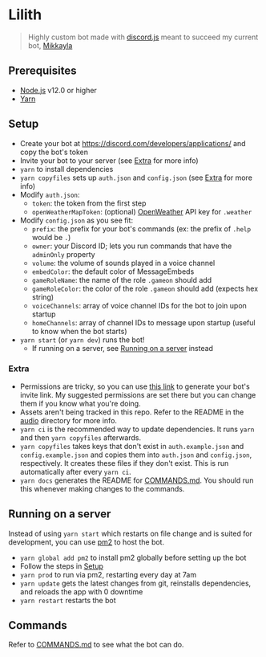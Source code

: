 # Lilith
> Highly custom bot made with [discord.js](https://discord.js.org/#/) meant to succeed my current bot, [Mikkayla](https://github.com/mattpilla/Mikkayla)

## Prerequisites
- [Node.js](https://nodejs.org/en/) v12.0 or higher
- [Yarn](https://yarnpkg.com/)

## Setup
- Create your bot at https://discord.com/developers/applications/ and copy the bot's token
- Invite your bot to your server (see [Extra](#extra) for more info)
- `yarn` to install dependencies
- `yarn copyfiles` sets up `auth.json` and `config.json` (see [Extra](#extra) for more info)
- Modify `auth.json`:
    - `token`: the token from the first step
    - `openWeatherMapToken`: (optional) [OpenWeather](https://openweathermap.org/) API key for `.weather`
- Modify `config.json` as you see fit:
    - `prefix`: the prefix for your bot's commands (ex: the prefix of `.help` would be `.`)
    - `owner`: your Discord ID; lets you run commands that have the `adminOnly` property
    - `volume`: the volume of sounds played in a voice channel
    - `embedColor`: the default color of MessageEmbeds
    - `gameRoleName`: the name of the role `.gameon` should add
    - `gameRoleColor`: the color of the role `.gameon` should add (expects hex string)
    - `voiceChannels`: array of voice channel IDs for the bot to join upon startup
    - `homeChannels`: array of channel IDs to message upon startup (useful to know when the bot starts)
- `yarn start` (or `yarn dev`) runs the bot!
    - If running on a server, see [Running on a server](#running-on-a-server) instead

### Extra
- Permissions are tricky, so you can use [this link](https://discordapi.com/permissions.html#372759761) to generate your bot's invite link. My suggested permissions are set there but you can change them if you know what you're doing.
- Assets aren't being tracked in this repo. Refer to the README in the [audio](audio) directory for more info.
- `yarn ci` is the recommended way to update dependencies. It runs `yarn` and then `yarn copyfiles` afterwards.
- `yarn copyfiles` takes keys that don't exist in `auth.example.json` and `config.example.json` and copies them into `auth.json` and `config.json`, respectively. It creates these files if they don't exist. This is run automatically after every `yarn ci`.
- `yarn docs` generates the README for [COMMANDS.md](COMMANDS.md). You should run this whenever making changes to the commands.

## Running on a server
Instead of using `yarn start` which restarts on file change and is suited for development, you can use [pm2](https://pm2.keymetrics.io/docs/usage/quick-start/) to host the bot.
- `yarn global add pm2` to install pm2 globally before setting up the bot
- Follow the steps in [Setup](#setup)
- `yarn prod` to run via pm2, restarting every day at 7am
- `yarn update` gets the latest changes from git, reinstalls dependencies, and reloads the app with 0 downtime
- `yarn restart` restarts the bot

## Commands
Refer to [COMMANDS.md](COMMANDS.md) to see what the bot can do.

